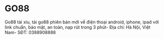 # GO88
Go88 tài xỉu, tải go88 phiên bản mới về điện thoại android, iphone, ipad với link chuẩn, bảo mật, an toàn, nạp rút trong 3 phút- Địa chỉ: Hà Nội, Việt Nam- SĐT: 0388908888
